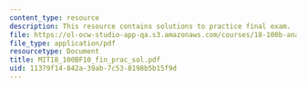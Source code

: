 ```yaml
---
content_type: resource
description: This resource contains solutions to practice final exam.
file: https://ol-ocw-studio-app-qa.s3.amazonaws.com/courses/18-100b-analysis-i-fall-2010/11379f14842a39ab7c538198b5b15f9d_MIT18_100BF10_fin_prac_sol.pdf
file_type: application/pdf
resourcetype: Document
title: MIT18_100BF10_fin_prac_sol.pdf
uid: 11379f14-842a-39ab-7c53-8198b5b15f9d
---
```

